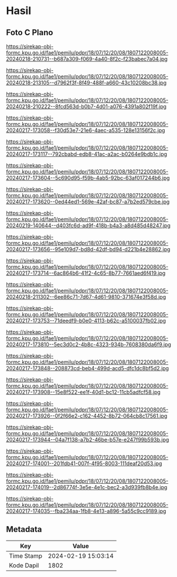 # Hasil

## Foto C Plano

https://sirekap-obj-formc.kpu.go.id/fae1/pemilu/pdpr/18/07/12/20/08/1807122008005-20240218-210731--b687a309-f069-4a40-8f2c-f23babec7a04.jpg

https://sirekap-obj-formc.kpu.go.id/fae1/pemilu/pdpr/18/07/12/20/08/1807122008005-20240218-213105--d7962f3f-8f49-488f-a660-43c10208bc38.jpg

https://sirekap-obj-formc.kpu.go.id/fae1/pemilu/pdpr/18/07/12/20/08/1807122008005-20240218-210222--8fcd563d-b0b7-4d01-a076-4391a802f19f.jpg

https://sirekap-obj-formc.kpu.go.id/fae1/pemilu/pdpr/18/07/12/20/08/1807122008005-20240217-173058--f30d53e7-21e6-4aec-a535-128e13156f2c.jpg

https://sirekap-obj-formc.kpu.go.id/fae1/pemilu/pdpr/18/07/12/20/08/1807122008005-20240217-173117--792cbabd-edb8-41ac-a2ac-b0264e9bdb1c.jpg

https://sirekap-obj-formc.kpu.go.id/fae1/pemilu/pdpr/18/07/12/20/08/1807122008005-20240217-173604--5c690d95-f59b-4ab5-92bc-63af017244b6.jpg

https://sirekap-obj-formc.kpu.go.id/fae1/pemilu/pdpr/18/07/12/20/08/1807122008005-20240217-173620--0ed44ed1-569e-42af-bc87-a7b2ed579cbe.jpg

https://sirekap-obj-formc.kpu.go.id/fae1/pemilu/pdpr/18/07/12/20/08/1807122008005-20240219-140644--d403fc6d-ad9f-418b-b4a3-a8d485d48247.jpg

https://sirekap-obj-formc.kpu.go.id/fae1/pemilu/pdpr/18/07/12/20/08/1807122008005-20240217-173656--95e109d7-bd8d-42df-bd94-d221b4e28862.jpg

https://sirekap-obj-formc.kpu.go.id/fae1/pemilu/pdpr/18/07/12/20/08/1807122008005-20240217-173714--6ac864b6-41f2-4c65-8b77-7661aed6f419.jpg

https://sirekap-obj-formc.kpu.go.id/fae1/pemilu/pdpr/18/07/12/20/08/1807122008005-20240218-211302--6ee86c71-7d67-4d61-9810-371674e3f58d.jpg

https://sirekap-obj-formc.kpu.go.id/fae1/pemilu/pdpr/18/07/12/20/08/1807122008005-20240217-173753--71deedf9-b0e0-4113-b62c-a5100037fb02.jpg

https://sirekap-obj-formc.kpu.go.id/fae1/pemilu/pdpr/18/07/12/20/08/1807122008005-20240217-173810--5ec3d0c2-4b8c-4323-934b-7608380da6f9.jpg

https://sirekap-obj-formc.kpu.go.id/fae1/pemilu/pdpr/18/07/12/20/08/1807122008005-20240217-173848--208873cd-beb4-499d-acd5-dfc1dc8bf5d2.jpg

https://sirekap-obj-formc.kpu.go.id/fae1/pemilu/pdpr/18/07/12/20/08/1807122008005-20240217-173908--15e8f522-ee1f-40d1-bc12-11cb5adfcf58.jpg

https://sirekap-obj-formc.kpu.go.id/fae1/pemilu/pdpr/18/07/12/20/08/1807122008005-20240217-173926--0f2f66e2-c162-4452-8b72-064cb8c17561.jpg

https://sirekap-obj-formc.kpu.go.id/fae1/pemilu/pdpr/18/07/12/20/08/1807122008005-20240217-173944--04a7f138-a7b2-46be-b57e-e247f99b593b.jpg

https://sirekap-obj-formc.kpu.go.id/fae1/pemilu/pdpr/18/07/12/20/08/1807122008005-20240217-174001--201fdb41-007f-4f95-8003-111deaf20d53.jpg

https://sirekap-obj-formc.kpu.go.id/fae1/pemilu/pdpr/18/07/12/20/08/1807122008005-20240217-174019--2d86774f-3e5e-4e1c-bec2-a3d939fb8b4e.jpg

https://sirekap-obj-formc.kpu.go.id/fae1/pemilu/pdpr/18/07/12/20/08/1807122008005-20240217-174035--fba234aa-1fb8-4e13-a896-5a55c9cc9189.jpg


## Metadata

| Key        | Value               |
| ---------- | ------------------- |
| Time Stamp | 2024-02-19 15:03:14 |
| Kode Dapil | 1802                |



